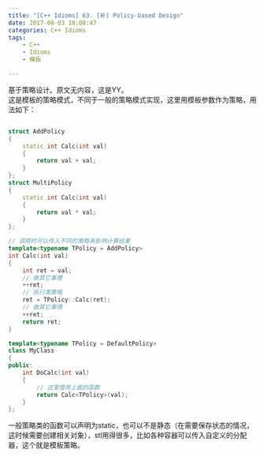 ```yaml
---
title: "[C++ Idioms] 63. [补] Policy-based Design"
date: 2017-08-03 18:08:47
categories: C++ Idioms
tags:
    - C++
    - Idioms
    - 模板

---
```

基于策略设计。<!--more-->原文无内容，这是YY。  
这是模板的策略模式，不同于一般的策略模式实现，这里用模板参数作为策略，用法如下：
```cpp

struct AddPolicy
{
	static int Calc(int val)
	{
		return val + val;
	}
};
struct MultiPolicy
{
	static int Calc(int val)
	{
		return val * val;
	}
};

// 调用时可以传入不同的策略来影响计算结果
template<typename TPolicy = AddPolicy>
int Calc(int val)
{
	int ret = val;
	// 做其它事情
	++ret;
	// 执行类策略
	ret = TPolicy::Calc(ret);
	// 做其它事情
	++ret;
	return ret;
}

template<typename TPolicy = DefaultPolicy>
class MyClass
{
public:
	int DoCalc(int val)
	{
		// 这里借用上面的函数
		return Calc<TPolicy>(val);
	}
};
```
一般策略类的函数可以声明为static，也可以不是静态（在需要保存状态的情况，这时候需要创建相关对象），stl用得很多，比如各种容器可以传入自定义的分配器，这个就是模板策略。